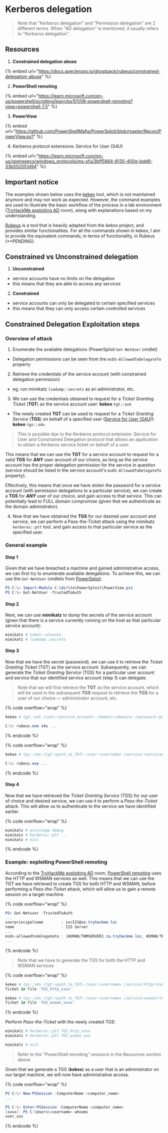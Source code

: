 # Kerberos delegation

> Note that "Kerberos delegation" and "Permission delegation" are 2 different terms. When "AD delegation" is mentioned, it usually refers to "Kerberos delegation".

## Resources

1. **Constrained delegation abuse**

{% embed url="https://docs.specterops.io/ghostpack/rubeus/constrained-delegation-abuse" %}

2. **PowerShell remoting**

{% embed url="https://learn.microsoft.com/en-us/powershell/scripting/learn/ps101/08-powershell-remoting?view=powershell-7.5" %}

3. **PowerView**

{% embed url="https://github.com/PowerShellMafia/PowerSploit/blob/master/Recon/PowerView.ps1" %}

4. Kerberos protocol extensions: Service for User (S4U)

{% embed url="https://learn.microsoft.com/en-us/openspecs/windows_protocols/ms-sfu/3bff5864-8135-400e-bdd9-33b552051d94" %}



## Important notice

The examples shown below uses the [kekeo](https://github.com/gentilkiwi/kekeo) tool, which is not maintained anymore and may not work as expected. However, the command examples are used to illustrate the basic workflow of the process in a lab environment ([TryHackMe exploiting AD](https://tryhackme.com/room/exploitingad) room), along with explanations based on my understanding.

[Rubeus](https://github.com/GhostPack/Rubeus) is a tool that is heavily adapted from the _kekeo_ project, and provides similar functionalities. For all the commands shown in kekeo, I aim to provide the equivalent commands; in terms of functionality, in Rubeus (\*\*PENDING).

## Constrained vs Unconstrained delegation

1. **Unconstrained**&#x20;

* service accounts have no limits on the delegation
* this means that they are able to access any services



2. **Constrained**&#x20;

* service accounts can only be delegated to certain specified services
* this means that they can only access certain controlled services

## Constrained Delegation Exploitation steps

### Overview of attack

1. Enumerate the available delegations (PowerSploit `Get-NetUser` cmdlet)

* Delegation permissions can be seen from the `msDS-AllowedToDelegateTo` property



2. Retrieve the credentials of the service account (with constrained delegation permission)

* eg. run mimikatz `lsadump::secrets` as an administrator, etc.



3. We can use the credentials obtained to request for a _Ticket Granting Ticket_ (**TGT**) as the service account user: **kekeo** `tgt::ask`&#x20;

* The newly created **TGT** can be used to request for a _Ticket Granting Service_ (**TGS**) on behalf of a specified user ([Service for User (S4U](https://learn.microsoft.com/en-us/openspecs/windows_protocols/ms-sfu/3bff5864-8135-400e-bdd9-33b552051d94))): **kekeo** `tgs::s4u`&#x20;

> This is possible due to the Kerberos protocol extension: Service for User and Constrained Delegation protocol that allows an application to obtain a Kerberos service ticket on behalf of a user.&#x20;

This means that we can use the **TGT** for a service account to request for a valid **TGS** for _**ANY**_ user account of our choice, as long as the service account has the proper delegation permission for the service in question (service should be listed in the service account's `msDS-AllowedToDelegateTo` property).

Effectively, this means that once we have stolen the password for a service account (with permission delegations to a particular service), we can create a **TGS** for _**ANY**_ user of our choice, and gain access to that service. This can potentially lead to FULL domain compromise (given that we authenticate as the domain admnistrator).



4. Now that we have obtained the **TGS** for our desired user account and service, we can perform a Pass-the-Ticket attack using the mimikatz `kerberos::ptt` tool, and gain access to that particular service as the specified user.

### General example

#### Step 1

Given that we have breached a machine and gained administrative access, we can first try to enumerate available delegations. To achieve this, we can use the `Get-NetUser` cmdlets from [PowerSploit](https://github.com/PowerShellMafia/PowerSploit/blob/master/Recon/PowerView.ps1):&#x20;

```powershell
PS C:\> Import-Module C:\dir\to\PowerSploit\PowerView.ps1
PS C:\> Get-NetUser -TrustedToAuth
```

#### Step 2

Next, we can use **mimikatz** to dump the secrets of the service account (given that there is a service currently running on the host as that particular service account):

```powershell
mimikatz # token::elevate
mimikatz # lsadump::secrets
```

#### Step 3

Now that we have the secret (password), we can use it to retrieve the _Ticket Granting Ticket_ (TGT) as the service account. Subsequently, we can generate the _Ticket Granting Service_ (TGS) for a particular user account and service that our identified service account (step 1) can delegate.

> Note that we will first retrieve the **TGT** as the service account, which will be used in the subsequent **TGS** request to retrieve the **TGS** for a user of our choice — administrator account, etc.

{% code overflow="wrap" %}
```powershell
kekeo # tgt::ask /user:<service_account> /domain:<domain> /password:<password>

C:\> rubeus.exe s4u ... 
```
{% endcode %}

{% code overflow="wrap" %}
```powershell
kekeo # tgs::s4u /tgt:<path_to_TGT> /user:<username> /service:<servicename>

C:\> rubeus.exe ... 
```
{% endcode %}

#### Step 4

Now that we have retrieved the _Ticket Granting Service_ (TGS) for our user of choice and desired service, we can use it to perform a _Pass-the-Ticket_ attack. This will allow us to authenticate to the service we have identified earlier.

{% code overflow="wrap" %}
```powershell
mimikatz # privilege debug
mimikatz # kerberos::ptt ...
mimikatz # exit
```
{% endcode %}

### Example: exploiting PowerShell remoting

According to the [TryHackMe exploiting AD](https://tryhackme.com/room/exploitingad) room, [PowerShell remoting](https://learn.microsoft.com/en-us/powershell/scripting/learn/ps101/08-powershell-remoting?view=powershell-7.5) uses the HTTP and WSMAN services as well. This means that we can use the TGT we have retrieved to create TGS for both HTTP and WSMAN, before performing a _Pass-the-Ticket_ attack, which will allow us to gain a remote session on a target machine.

{% code overflow="wrap" %}
```powershell
PS> Get-Netuser -TrustedToAuth
...
userprincipalname        : svcIIS@za.tryhackme.loc                          
name                     : IIS Server   
...
msds-allowedtodelegateto : {WSMAN/THMSERVER1.za.tryhackme.loc, WSMAN/THMSERVER1, http/THMSERVER1.za.tryhackme.loc, http/THMSERVER1}
...
```
{% endcode %}

> Note that we have to generate the TGS for both the HTTP and WSMAN services

{% code overflow="wrap" %}
```powershell
kekeo # tgs::s4u /tgt:<path_to_TGT> /user:<username> /service:http/<target>
Ticket in file 'TGS_http_xxxx'

kekeo # tgs::s4u /tgt:<path_to_TGT> /user:<username> /service:wsman/<target>
Ticket in file 'TGS_wsman_xxxx'
```
{% endcode %}

Perform _Pass-the-Ticket_ with the newly created TGS:

```powershell
mimikatz # kerberos::ptt TGS_http_xxxx
mimikatz # kerberos::ptt TGS_wsman_xxx

mimikatz # exit
```

> Refer to the "PowerShell remoting" resource in the Resources section above

Given that we generate a TGS (**kekeo**) as a user that is an administrator on our target machine, we will now have administrative access.

{% code overflow="wrap" %}
```powershell
PS C:\> New-PSSession -ComputerName <computer_name>
...

PS C:\> Enter-PSSession -ComputerName <computer_name>
[xxxx]: PS C:\Users\<username> whoami
user_xxx
```
{% endcode %}

